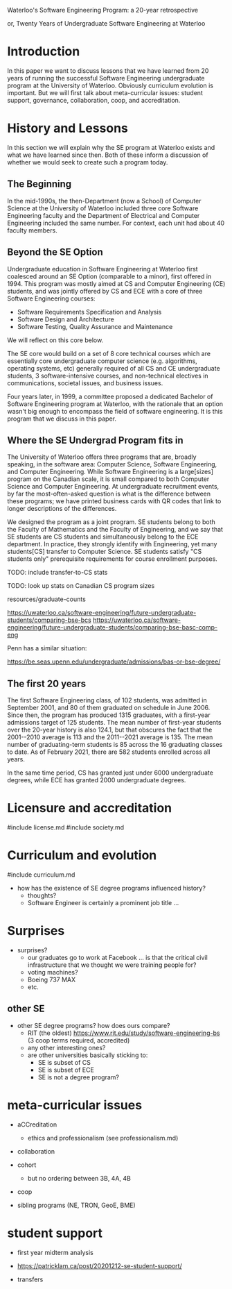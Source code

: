 Waterloo's Software Engineering Program: a 20-year retrospective

or, Twenty Years of Undergraduate Software Engineering at Waterloo

# Introduction

In this paper we want to discuss lessons that we have learned from 20 years of running the successful
Software Engineering undergraduate program at the University of Waterloo. Obviously curriculum evolution
is important. But we will first talk about meta-curricular issues: student support, governance,
collaboration, coop, and accreditation.

# History and Lessons

In this section we will explain why the SE program at Waterloo exists
and what we have learned since then. Both of these inform a discussion
of whether we would seek to create such a program today.

## The Beginning

In the mid-1990s, the then-Department (now a School) of Computer Science
at the University of Waterloo included three core Software Engineering faculty
and the Department of Electrical and Computer Engineering included the same number.
For context, each unit had about 40 faculty members.

## Beyond the SE Option
Undergraduate education in Software Engineering at Waterloo first
coalesced around an SE Option (comparable to a minor), first offered
in 1994. This program was mostly aimed at CS and Computer Engineering
(CE) students, and was jointly offered by CS and ECE with a core of
three Software Engineering courses:

* Software Requirements Specification and Analysis
* Software Design and Architecture
* Software Testing, Quality Assurance and Maintenance

We will reflect on this core below.

The SE core would build on a set of 8 core technical courses which are
essentially core undergraduate computer science (e.g. algorithms,
operating systems, etc) generally required of all CS and CE
undergraduate students, 3 software-intensive courses, and non-technical electives
in communications, societal issues, and business issues.

Four years later, in 1999, a committee proposed a dedicated Bachelor of
Software Engineering program at Waterloo, with the rationale that an option
wasn't big enough to encompass the field of software engineering. It is this
program that we discuss in this paper.

## Where the SE Undergrad Program fits in

The University of Waterloo offers three programs that are, broadly
speaking, in the software area: Computer Science, Software
Engineering, and Computer Engineering. While Software Engineering is a
large[sizes] program on the Canadian scale, it is small compared to both
Computer Science and Computer Engineering.  At undergraduate
recruitment events, by far the most-often-asked question is what is
the difference between these programs; we have printed business cards
with QR codes that link to longer descriptions of the differences.

We designed the program as a joint program. SE students belong to both
the Faculty of Mathematics and the Faculty of Engineering, and we say
that SE students are CS students and simultaneously belong to the ECE
department. In practice, they strongly identify with Engineering, yet
many students[CS] transfer to Computer Science. SE students satisfy
"CS students only" prerequisite requirements for course enrollment
purposes.



TODO: include transfer-to-CS stats

TODO: look up stats on Canadian CS program sizes

resources/graduate-counts

https://uwaterloo.ca/software-engineering/future-undergraduate-students/comparing-bse-bcs
https://uwaterloo.ca/software-engineering/future-undergraduate-students/comparing-bse-basc-comp-eng

Penn has a similar situation:

https://be.seas.upenn.edu/undergraduate/admissions/bas-or-bse-degree/



## The first 20 years

The first Software Engineering class, of 102 students, was admitted in
September 2001, and 80 of them graduated on schedule in June
2006. Since then, the program has produced 1315 graduates, with a
first-year admissions target of 125 students. The mean number of
first-year students over the 20-year history is also 124.1, but that
obscures the fact that the 2001--2010 average is 113 and the
2011--2021 average is 135.  The mean number of graduating-term
students is 85 across the 16 graduating classes to date. As of
February 2021, there are 582 students enrolled across all years.

In the same time period, CS has granted just under 6000 undergraduate
degrees, while ECE has granted 2000 undergraduate degrees.


# Licensure and accreditation

#include license.md
#include society.md

# Curriculum and evolution

#include curriculum.md

- how has the existence of SE degree programs influenced history?
    - thoughts?
    - Software Engineer is certainly a prominent job title ...

# Surprises

- surprises?
    - our graduates go to work at Facebook ... is that the critical
      civil infrastructure that we thought we were training people
      for?
    - voting machines?
    - Boeing 737 MAX
    - etc.

## other SE

- other SE degree programs? how does ours compare?
    - RIT (the oldest)
       https://www.rit.edu/study/software-engineering-bs
       (3 coop terms required, accredited)
    - any other interesting ones?
    - are other universities basically sticking to:
        - SE is subset of CS
        - SE is subset of ECE
        - SE is not a degree program?


# meta-curricular issues

* aCCreditation
  + ethics and professionalism (see professionalism.md)
* collaboration
* cohort
  + but no ordering between 3B, 4A, 4B
* coop

* sibling programs (NE, TRON, GeoE, BME)

# student support

* first year midterm analysis
* https://patricklam.ca/post/20201212-se-student-support/

* transfers

